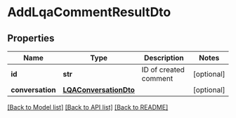 # AddLqaCommentResultDto

## Properties
Name | Type | Description | Notes
------------ | ------------- | ------------- | -------------
**id** | **str** | ID of created comment | [optional] 
**conversation** | [**LQAConversationDto**](LQAConversationDto.md) |  | [optional] 

[[Back to Model list]](../README.md#documentation-for-models) [[Back to API list]](../README.md#documentation-for-api-endpoints) [[Back to README]](../README.md)


